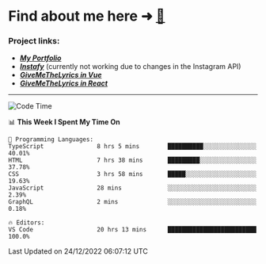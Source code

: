 # Find about me here ➜ [🧑](https://pauabella.dev)

### Project links:
- ***[My Portfolio](https://pauabella.dev)***
- ***[Instafy](https://instafy.me)*** (currently not working due to changes in the Instagram API)
- ***[GiveMeTheLyrics in Vue](https://lyrics.pauabella.dev)***
- ***[GiveMeTheLyrics in React](https://pauabella.dev/GiveMeTheLyrics)***

---
<!--START_SECTION:waka-->
![Code Time](http://img.shields.io/badge/Code%20Time-1%2C758%20hrs%2021%20mins-blue)

📊 **This Week I Spent My Time On** 

```text
💬 Programming Languages: 
TypeScript               8 hrs 5 mins        ██████████░░░░░░░░░░░░░░░   40.01% 
HTML                     7 hrs 38 mins       █████████░░░░░░░░░░░░░░░░   37.78% 
CSS                      3 hrs 58 mins       █████░░░░░░░░░░░░░░░░░░░░   19.63% 
JavaScript               28 mins             ░░░░░░░░░░░░░░░░░░░░░░░░░   2.39% 
GraphQL                  2 mins              ░░░░░░░░░░░░░░░░░░░░░░░░░   0.18%

🔥 Editors: 
VS Code                  20 hrs 13 mins      █████████████████████████   100.0%

```


 Last Updated on 24/12/2022 06:07:12 UTC
<!--END_SECTION:waka-->
